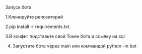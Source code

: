 Запуск бота

1.Клонируйте репозиторий

2.pip install -r requirements.txt

3.В конфиг подставьте свой Токен бота и ссылку на sql

4. Запустите бота через main или коммандой python -m bot


